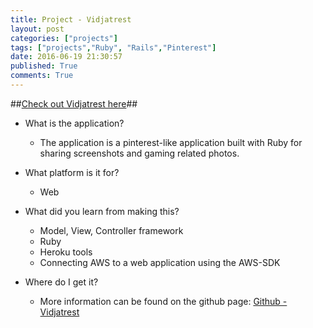 ```yaml
---
title: Project - Vidjatrest
layout: post
categories: ["projects"]
tags: ["projects","Ruby", "Rails","Pinterest"]
date: 2016-06-19 21:30:57
published: True
comments: True
---
```


##[Check out Vidjatrest here](http://vidjatrest.codingwiththeflow.com)##

* What is the application?
  * The application is a pinterest-like application built with Ruby for sharing screenshots and gaming related photos.
  
* What platform is it for?
  * Web

* What did you learn from making this?
  * Model, View, Controller framework
  * Ruby
  * Heroku tools
  * Connecting AWS to a web application using the AWS-SDK

* Where do I get it?
  * More information can be found on the github page: [Github - Vidjatrest](https://github.com/DerfOh/vidjatrest)